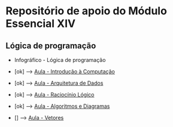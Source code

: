 # Repositório de apoio do Módulo Essencial XIV

## Lógica de programação

- Infográfico - Lógica de programação

- [ok] --> [Aula - Introdução à Computação](https://www.youtube.com/watch?v=mrc1gJo1tvI)

- [ok] --> [Aula - Arquitetura de Dados](https://www.youtube.com/watch?v=ez0HNYRdvQQ)

- [ok] --> [Aula - Raciocínio Lógico](https://www.youtube.com/watch?v=qLxWEeonE9Q)

- [ok] --> [Aula - Algoritmos e Diagramas](https://www.youtube.com/watch?v=j5yC12psXKA)

- [] --> [Aula - Vetores](https://www.youtube.com/watch?v=tq01BH1fxtI)
